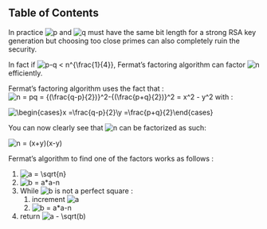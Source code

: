## Table of Contents


In practice ![p](https://bitsdeep.com/wp-content/ql-cache/quicklatex.com-ea925e2dc8750c7f13c22ba2d84bd7fc_l3.svg "Rendered by QuickLaTeX.com") and ![q](https://bitsdeep.com/wp-content/ql-cache/quicklatex.com-d4ad2a64838272862dab571ac7d507a6_l3.svg "Rendered by QuickLaTeX.com") must have the same bit length for a strong RSA key generation but choosing too close primes can also completely ruin the security.

In fact if ![p-q < n^{\frac{1}{4}}](https://bitsdeep.com/wp-content/ql-cache/quicklatex.com-4a63dc951aac857447fb6cf14c09efd6_l3.svg "Rendered by QuickLaTeX.com"), Fermat’s factoring algorithm can factor ![n](https://bitsdeep.com/wp-content/ql-cache/quicklatex.com-3767ff142072a7200ab99e8a6b98520b_l3.svg "Rendered by QuickLaTeX.com") efficiently.

Fermat’s factoring algorithm uses the fact that :
![n = pq = {(\frac{q-p}{2})}^2-{(\frac{p+q}{2})}^2 = x^2 - y^2](https://bitsdeep.com/wp-content/ql-cache/quicklatex.com-0e0afe659971fb63715c89498c71cb97_l3.svg "Rendered by QuickLaTeX.com")
with :

![\begin{cases}x =\frac{q-p}{2}\\y =\frac{p+q}{2}\end{cases}](https://bitsdeep.com/wp-content/ql-cache/quicklatex.com-4da2d497a37dd679e79d09aa54aa7e49_l3.svg "Rendered by QuickLaTeX.com")

You can now clearly see that ![n](https://bitsdeep.com/wp-content/ql-cache/quicklatex.com-3767ff142072a7200ab99e8a6b98520b_l3.svg "Rendered by QuickLaTeX.com") can be factorized as such:

![n = (x+y)(x-y)](https://bitsdeep.com/wp-content/ql-cache/quicklatex.com-662f436926a5ec6e077435330bdbc9a1_l3.svg "Rendered by QuickLaTeX.com")

Fermat’s algorithm to find one of the factors works as follows :

1. ![a = \sqrt{n}](https://bitsdeep.com/wp-content/ql-cache/quicklatex.com-18b9dfb82f56e82f244416248b781309_l3.svg "Rendered by QuickLaTeX.com")
2. ![b = a*a-n](https://bitsdeep.com/wp-content/ql-cache/quicklatex.com-685e24b9db48079da39ed1c388266bea_l3.svg "Rendered by QuickLaTeX.com")
3. While ![b](https://bitsdeep.com/wp-content/ql-cache/quicklatex.com-4122b558e59c5b401db63f88ca534e04_l3.svg "Rendered by QuickLaTeX.com") is not a perfect square :
    1. increment ![a](https://bitsdeep.com/wp-content/ql-cache/quicklatex.com-64642f9b4093d00310a383da880b1454_l3.svg "Rendered by QuickLaTeX.com")
    2. ![b = a*a-n](https://bitsdeep.com/wp-content/ql-cache/quicklatex.com-685e24b9db48079da39ed1c388266bea_l3.svg "Rendered by QuickLaTeX.com")
4. return ![a - \sqrt(b)](https://bitsdeep.com/wp-content/ql-cache/quicklatex.com-5d6f26b763a85af5f0957fdf17fe24f8_l3.svg "Rendered by QuickLaTeX.com")

